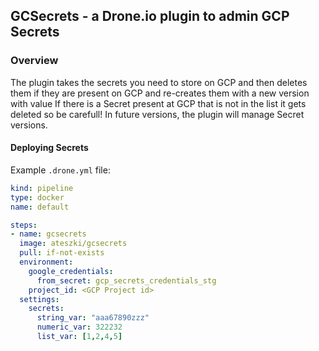 ## GCSecrets - a Drone.io plugin to admin GCP Secrets


### Overview

The plugin takes the secrets you need to store on GCP and then deletes them 
if they are present on GCP and re-creates them with a new version with value
If there is a Secret present at GCP that is not in the list it gets deleted
so be carefull!
In future versions, the plugin will manage Secret versions.

#### Deploying Secrets

Example `.drone.yml` file:

```yaml
kind: pipeline
type: docker
name: default

steps:
- name: gcsecrets
  image: ateszki/gcsecrets
  pull: if-not-exists
  environment:
    google_credentials: 
      from_secret: gcp_secrets_credentials_stg  
    project_id: <GCP Project id> 
  settings:
    secrets:
      string_var: "aaa67890zzz"
      numeric_var: 322232
      list_var: [1,2,4,5]
```